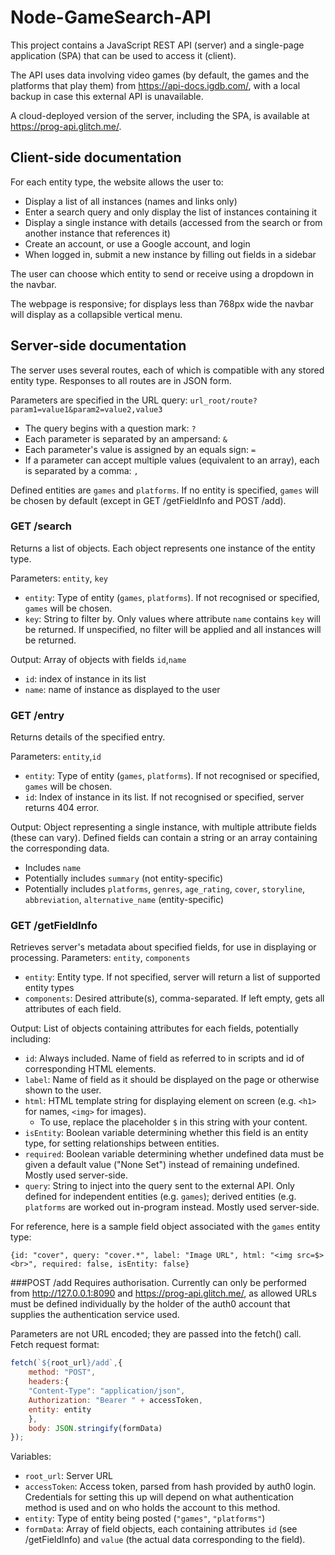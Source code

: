 # Node-GameSearch-API

This project contains a JavaScript REST API (server) and a single-page
application (SPA) that can be used to access it (client).

The API uses data involving video games (by default, the games and the platforms that play them) from https://api-docs.igdb.com/,
with a local backup in case this external API is unavailable.

A cloud-deployed version of the server, including the SPA, is available at https://prog-api.glitch.me/.

## Client-side documentation

For each entity type, the website allows the user to:
- Display a list of all instances (names and links only)
- Enter a search query and only display the list of instances containing it
- Display a single instance with details (accessed from the search or from another instance that references it)
- Create an account, or use a Google account, and login
- When logged in, submit a new instance by filling out fields in a sidebar

The user can choose which entity to send or receive using a dropdown in the navbar.

The webpage is responsive; for displays less than 768px wide the navbar will display as a collapsible vertical menu. 


## Server-side documentation

The server uses several routes, each of which is compatible with any stored entity type. Responses to all routes are in JSON form.

Parameters are specified in the URL query: `url_root/route?param1=value1&param2=value2,value3`
- The query begins with a question mark: `?`
- Each parameter is separated by an ampersand: `&`
- Each parameter's value is assigned by an equals sign: `=`
- If a parameter can accept multiple values (equivalent to an array), each is separated by a comma: `,` 

Defined entities are `games` and `platforms`. If no entity is specified, `games` will be chosen by default (except in GET /getFieldInfo and POST /add).

### GET /search
Returns a list of objects. Each object represents one instance of the entity type.

Parameters: `entity`, `key`
- `entity`: Type of entity (`games`, `platforms`). If not recognised or specified, `games` will be chosen.
- `key`: String to filter by. Only values where attribute `name` contains `key` will be returned. If unspecified, no filter will be applied and all instances will be returned.

Output: Array of objects with fields `id`,`name`
 - `id`: index of instance in its list
 - `name`: name of instance as displayed to the user

### GET /entry
Returns details of the specified entry.

Parameters: `entity`,`id`
- `entity`: Type of entity (`games`, `platforms`). If not recognised or specified, `games` will be chosen.
- `id`: Index of instance in its list. If not recognised or specified, server returns 404 error.

Output: Object representing a single instance, with multiple attribute fields (these can vary).
Defined fields can contain a string or an array containing the corresponding data.

- Includes `name`
- Potentially includes `summary` (not entity-specific)
- Potentially includes `platforms`, `genres`, `age_rating`, `cover`, `storyline`, `abbreviation`, `alternative_name` (entity-specific)

### GET /getFieldInfo
Retrieves server's metadata about specified fields, for use in displaying or processing.
Parameters: `entity`, `components`
- `entity`: Entity type. If not specified, server will return a list of supported entity types
- `components`: Desired attribute(s), comma-separated. If left empty, gets all attributes of each field.

Output: List of objects containing attributes for each fields, potentially including:
- `id`: Always included. Name of field as referred to in scripts and id of corresponding HTML elements.
- `label`: Name of field as it should be displayed on the page or otherwise shown to the user.
- `html`: HTML template string for displaying element on screen (e.g. `<h1>` for names, `<img>` for images).
  - To use, replace the placeholder `$` in this string with your content.
- `isEntity`: Boolean variable determining whether this field is an entity type, for setting relationships between entities.
- `required`: Boolean variable determining whether undefined data must be given a default value ("None Set") instead of remaining undefined.
Mostly used server-side.  
- `query`: String to inject into the query sent to the external API.
Only defined for independent entities (e.g. `games`); derived entities (e.g. `platforms` are worked out in-program instead. Mostly used server-side.

For reference, here is a sample field object associated with the `games` entity type: 

`{id: "cover", query: "cover.*", label: "Image URL", html: "<img src=$><br>", required: false, isEntity: false}`

###POST /add
Requires authorisation. Currently can only be performed from http://127.0.0.1:8090 and  https://prog-api.glitch.me/,
as allowed URLs must be defined individually by the holder of the auth0 account that supplies the authentication service used.

Parameters are not URL encoded; they are passed into the fetch() call.
Fetch request format:
```javascript
fetch(`${root_url}/add`,{
    method: "POST",
    headers:{
    "Content-Type": "application/json",
    Authorization: "Bearer " + accessToken,
    entity: entity
    },
    body: JSON.stringify(formData)
});
```
Variables:
- `root_url`: Server URL
- `accessToken`: Access token, parsed from hash provided by auth0 login.
Credentials for setting this up will depend on what authentication method
is used and on who holds the account to this method.
- `entity`: Type of entity being posted (`"games"`, `"platforms"`)
- `formData`: Array of field objects, each containing attributes `id`
(see /getFieldInfo) and `value` (the actual data corresponding to the field).
